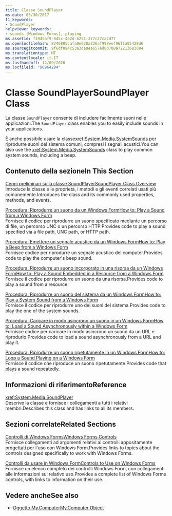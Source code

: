 ```yaml
---
title: Classe SoundPlayer
ms.date: 03/30/2017
f1_keywords:
- SoundPlayer
helpviewer_keywords:
- sounds [Windows Forms], playing
ms.assetid: f3945af9-045c-4e2d-b251-377c37ca2d77
ms.openlocfilehash: 8246885cafa0e628a236af998eef96f1a05428d6
ms.sourcegitcommit: 9f6df084c53a3da0ea657ed0d708a72213683084
ms.translationtype: MT
ms.contentlocale: it-IT
ms.lasthandoff: 12/09/2020
ms.locfileid: "96964294"
---
```

# <a name="soundplayer-class"></a><span data-ttu-id="6c1c0-102">Classe SoundPlayer</span><span class="sxs-lookup"><span data-stu-id="6c1c0-102">SoundPlayer Class</span></span>

<span data-ttu-id="6c1c0-103">La classe `SoundPlayer` consente di includere facilmente suoni nelle applicazioni.</span><span class="sxs-lookup"><span data-stu-id="6c1c0-103">The `SoundPlayer` class enables you to easily include sounds in your applications.</span></span>  
  
 <span data-ttu-id="6c1c0-104">È anche possibile usare la classe<xref:System.Media.SystemSounds> per riprodurre suoni del sistema comuni, compresi i segnali acustici.</span><span class="sxs-lookup"><span data-stu-id="6c1c0-104">You can also use the <xref:System.Media.SystemSounds> class to play common system sounds, including a beep.</span></span>  
  
## <a name="in-this-section"></a><span data-ttu-id="6c1c0-105">Contenuto della sezione</span><span class="sxs-lookup"><span data-stu-id="6c1c0-105">In This Section</span></span>  

 [<span data-ttu-id="6c1c0-106">Cenni preliminari sulla classe SoundPlayer</span><span class="sxs-lookup"><span data-stu-id="6c1c0-106">SoundPlayer Class Overview</span></span>](soundplayer-class-overview.md)  
 <span data-ttu-id="6c1c0-107">Introduce la classe e le proprietà, i metodi e gli eventi correlati usati più comunemente.</span><span class="sxs-lookup"><span data-stu-id="6c1c0-107">Introduces the class and its commonly used properties, methods, and events.</span></span>  
  
 [<span data-ttu-id="6c1c0-108">Procedura: Riprodurre un suono da un Windows Form</span><span class="sxs-lookup"><span data-stu-id="6c1c0-108">How to: Play a Sound from a Windows Form</span></span>](how-to-play-a-sound-from-a-windows-form.md)  
 <span data-ttu-id="6c1c0-109">Fornisce il codice per riprodurre un suono specificato mediante un percorso di file, un percorso UNC o un percorso HTTP.</span><span class="sxs-lookup"><span data-stu-id="6c1c0-109">Provides code to play a sound specified via a file path, UNC path, or HTTP path.</span></span>  
  
 [<span data-ttu-id="6c1c0-110">Procedura: Emettere un segnale acustico da un Windows Form</span><span class="sxs-lookup"><span data-stu-id="6c1c0-110">How to: Play a Beep from a Windows Form</span></span>](how-to-play-a-beep-from-a-windows-form.md)  
 <span data-ttu-id="6c1c0-111">Fornisce codice per riprodurre un segnale acustico del computer.</span><span class="sxs-lookup"><span data-stu-id="6c1c0-111">Provides code to play the computer's beep sound.</span></span>  
  
 [<span data-ttu-id="6c1c0-112">Procedura: Riprodurre un suono incorporato in una risorsa da un Windows Form</span><span class="sxs-lookup"><span data-stu-id="6c1c0-112">How to: Play a Sound Embedded in a Resource from a Windows Form</span></span>](how-to-play-a-sound-embedded-in-a-resource-from-a-windows-form.md)  
 <span data-ttu-id="6c1c0-113">Fornisce il codice per riprodurre un suono da una risorsa.</span><span class="sxs-lookup"><span data-stu-id="6c1c0-113">Provides code to play a sound from a resource.</span></span>  
  
 [<span data-ttu-id="6c1c0-114">Procedura: Riprodurre un suono del sistema da un Windows Form</span><span class="sxs-lookup"><span data-stu-id="6c1c0-114">How to: Play a System Sound from a Windows Form</span></span>](how-to-play-a-system-sound-from-a-windows-form.md)  
 <span data-ttu-id="6c1c0-115">Fornisce il codice per riprodurre uno dei suoni del sistema.</span><span class="sxs-lookup"><span data-stu-id="6c1c0-115">Provides code to play the one of the system sounds.</span></span>  
  
 [<span data-ttu-id="6c1c0-116">Procedura: Caricare in modo asincrono un suono in un Windows Form</span><span class="sxs-lookup"><span data-stu-id="6c1c0-116">How to: Load a Sound Asynchronously within a Windows Form</span></span>](how-to-load-a-sound-asynchronously-within-a-windows-form.md)  
 <span data-ttu-id="6c1c0-117">Fornisce codice per caricare in modo asincrono un suono da un URL e riprodurlo.</span><span class="sxs-lookup"><span data-stu-id="6c1c0-117">Provides code to load a sound asynchronously from a URL and play it.</span></span>  
  
 [<span data-ttu-id="6c1c0-118">Procedura: Riprodurre un suono ripetutamente in un Windows Form</span><span class="sxs-lookup"><span data-stu-id="6c1c0-118">How to: Loop a Sound Playing on a Windows Form</span></span>](how-to-loop-a-sound-playing-on-a-windows-form.md)  
 <span data-ttu-id="6c1c0-119">Fornisce il codice che riproduce un suono ripetutamente.</span><span class="sxs-lookup"><span data-stu-id="6c1c0-119">Provides code that plays a sound repeatedly.</span></span>  
  
## <a name="reference"></a><span data-ttu-id="6c1c0-120">Informazioni di riferimento</span><span class="sxs-lookup"><span data-stu-id="6c1c0-120">Reference</span></span>  

 <xref:System.Media.SoundPlayer>  
 <span data-ttu-id="6c1c0-121">Descrive la classe e fornisce i collegamenti a tutti i relativi membri.</span><span class="sxs-lookup"><span data-stu-id="6c1c0-121">Describes this class and has links to all its members.</span></span>  
  
## <a name="related-sections"></a><span data-ttu-id="6c1c0-122">Sezioni correlate</span><span class="sxs-lookup"><span data-stu-id="6c1c0-122">Related Sections</span></span>  

 [<span data-ttu-id="6c1c0-123">Controlli di Windows Forms</span><span class="sxs-lookup"><span data-stu-id="6c1c0-123">Windows Forms Controls</span></span>](index.md)  
 <span data-ttu-id="6c1c0-124">Fornisce collegamenti ad argomenti relativi ai controlli appositamente progettati per l'uso con Windows Form.</span><span class="sxs-lookup"><span data-stu-id="6c1c0-124">Provides links to topics about the controls designed specifically to work with Windows Forms.</span></span>  
  
 [<span data-ttu-id="6c1c0-125">Controlli da usare in Windows Form</span><span class="sxs-lookup"><span data-stu-id="6c1c0-125">Controls to Use on Windows Forms</span></span>](controls-to-use-on-windows-forms.md)  
 <span data-ttu-id="6c1c0-126">Fornisce un elenco completo dei controlli Windows Form, con collegamenti alle informazioni sul relativo uso.</span><span class="sxs-lookup"><span data-stu-id="6c1c0-126">Provides a complete list of Windows Forms controls, with links to information on their use.</span></span>  
  
## <a name="see-also"></a><span data-ttu-id="6c1c0-127">Vedere anche</span><span class="sxs-lookup"><span data-stu-id="6c1c0-127">See also</span></span>

- [<span data-ttu-id="6c1c0-128">Oggetto My.Computer</span><span class="sxs-lookup"><span data-stu-id="6c1c0-128">My.Computer Object</span></span>](/dotnet/visual-basic/language-reference/objects/my-computer-object)
